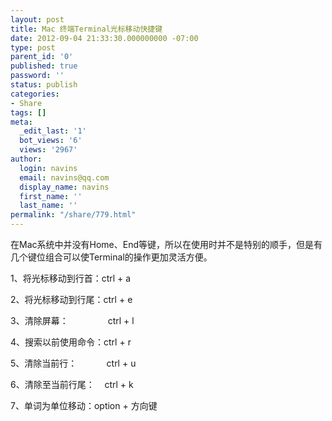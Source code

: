 ```yaml
---
layout: post
title: Mac 终端Terminal光标移动快捷键
date: 2012-09-04 21:33:30.000000000 -07:00
type: post
parent_id: '0'
published: true
password: ''
status: publish
categories:
- Share
tags: []
meta:
  _edit_last: '1'
  bot_views: '6'
  views: '2967'
author:
  login: navins
  email: navins@qq.com
  display_name: navins
  first_name: ''
  last_name: ''
permalink: "/share/779.html"
---
```

在Mac系统中并没有Home、End等键，所以在使用时并不是特别的顺手，但是有几个键位组合可以使Terminal的操作更加灵活方便。

1、将光标移动到行首：ctrl + a

2、将光标移动到行尾：ctrl + e

3、清除屏幕： &nbsp; &nbsp; &nbsp; &nbsp; &nbsp; &nbsp; &nbsp; &nbsp;ctrl + l

4、搜索以前使用命令：ctrl + r

5、清除当前行： &nbsp; &nbsp; &nbsp; &nbsp; &nbsp; &nbsp;ctrl + u

6、清除至当前行尾： &nbsp; &nbsp;ctrl + k

7、单词为单位移动：option + 方向键

&nbsp;

